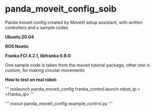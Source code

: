 # panda_moveit_config_soib
Panda moveit config created by Moveit! setup assistant, with written controllers and a sample codes

**Ubuntu 20.04**

**ROS Noetic**

**Franka FCI 4.2.1, libfranka 0.8.0**

One sample code is taken from the moveit tutorial package, other one is custom, for making circular movements

**How to test on real robot:**

'''
roslaunch panda_moveit_config franka_control.launch robot_ip:=<franka_ip>
'''

'''
rosrun panda_moveit_config example_control.py
'''
